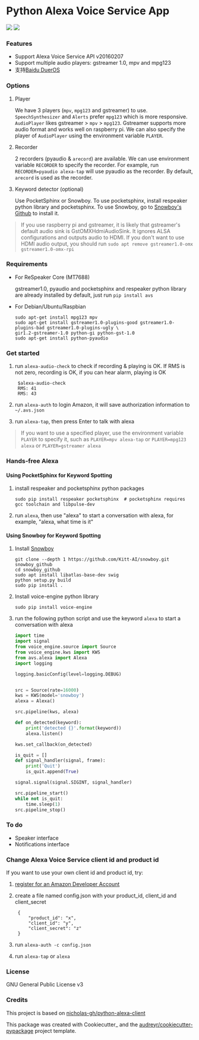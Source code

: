 Python Alexa Voice Service App
==============================

[![](https://img.shields.io/pypi/v/avs.svg)](https://pypi.python.org/pypi/avs)
[![](https://img.shields.io/travis/respeaker/avs.svg)](https://travis-ci.org/respeaker/avs)

### Features
* Support Alexa Voice Service API v20160207
* Support multiple audio players: gstreamer 1.0, mpv and mpg123
* 支持[Baidu DuerOS](https://github.com/respeaker/avs/wiki/%E4%BD%BF%E7%94%A8DuerOS%E7%9A%84AVS%E5%85%BC%E5%AE%B9%E6%9C%8D%E5%8A%A1)


### Options

1. Player

    We have 3 players (`mpv`, `mpg123` and gstreamer) to use.
    `SpeechSynthesizer` and `Alerts` prefer `mpg123` which is more responsive.
    `AudioPlayer` likes gstreamer > `mpv` > `mpg123`. Gstreamer supports more audio format and works well on raspberry pi. We can also specify the player of `AudioPlayer` using the environment variable `PLAYER`.

2. Recorder

    2 recorders (pyaudio & `arecord`) are available. We can use environment variable `RECORDER` to specify the recorder. For example, run `RECORDER=pyaudio alexa-tap` will use pyaudio as the recorder. By default, `arecord` is used as the recorder.

3. Keyword detector (optional)

    Use PocketSphinx or Snowboy. To use pocketsphinx, install respeaker python library and pocketsphinx.
    To use Snowboy, go to [Snowboy's Github](https://github.com/Kitt-AI/snowboy) to install it.

>If you use raspberry pi and gstreamer, it is likely that gstreamer's default audio sink is GstOMXHdmiAudioSink. It ignores ALSA configurations and outputs audio to HDMI. If you don't want to use HDMI audio output, you should run `sudo apt remove gstreamer1.0-omx gstreamer1.0-omx-rpi`

### Requirements
* For ReSpeaker Core (MT7688)

  gstreamer1.0, pyaudio and pocketsphinx and respeaker python library are already installed by default, just run `pip install avs`

* For Debian/Ubuntu/Raspbian

      sudo apt-get install mpg123 mpv
      sudo apt-get install gstreamer1.0-plugins-good gstreamer1.0-plugins-bad gstreamer1.0-plugins-ugly \
      gir1.2-gstreamer-1.0 python-gi python-gst-1.0
      sudo apt-get install python-pyaudio

### Get started

1. run `alexa-audio-check` to check if recording & playing is OK. If RMS is not zero, recording is OK, if you can hear alarm, playing is OK

        $alexa-audio-check
        RMS: 41
        RMS: 43

2. run `alexa-auth` to login Amazon, it will save authorization information to `~/.avs.json`
3. run `alexa-tap`, then press Enter to talk with alexa

>If you want to use a specified player, use the environment variable `PLAYER` to specify it, such as `PLAYER=mpv alexa-tap` or `PLAYER=mpg123 alexa` or `PLAYER=gstreamer alexa`

### Hands-free Alexa
#### Using PocketSphinx for Keyword Spotting
1. install respeaker and pocketsphinx python packages

    `sudo pip install respeaker pocketsphinx  # pocketsphinx requires gcc toolchain and libpulse-dev`

2. run `alexa`, then use "alexa" to start a conversation with alexa, for example, "alexa, what time is it"

#### Using Snowboy for Keyword Spotting
1. Install [Snowboy](https://github.com/Kitt-AI/snowboy)

    ```
    git clone --depth 1 https://github.com/Kitt-AI/snowboy.git snowboy_github
    cd snowboy_github
    sudo apt install libatlas-base-dev swig
    python setup.py build
    sudo pip install .
    ```
2. Install voice-engine python library

    `sudo pip install voice-engine`

3. run the following python script and use the keyword `alexa` to start a conversation with alexa

    ```python
    import time
    import signal
    from voice_engine.source import Source
    from voice_engine.kws import KWS
    from avs.alexa import Alexa
    import logging

    logging.basicConfig(level=logging.DEBUG)


    src = Source(rate=16000)
    kws = KWS(model='snowboy')
    alexa = Alexa()

    src.pipeline(kws, alexa)

    def on_detected(keyword):
        print('detected {}'.format(keyword))
        alexa.listen()

    kws.set_callback(on_detected)

    is_quit = []
    def signal_handler(signal, frame):
        print('Quit')
        is_quit.append(True)

    signal.signal(signal.SIGINT, signal_handler)

    src.pipeline_start()
    while not is_quit:
        time.sleep(1)
    src.pipeline_stop()
    ```

### To do
* Speaker interface
* Notifications interface

### Change Alexa Voice Service client id and product id
If you want to use your own  client id and product id, try:

1. [register for an Amazon Developer Account](https://github.com/alexa/alexa-avs-raspberry-pi#61---register-your-product-and-create-a-security-profile)

2. create a file named config.json with your product_id, client_id and client_secret

        {
            "product_id": "x",
            "client_id": "y",
            "client_secret": "z"
        }

3. run `alexa-auth -c config.json`

4. run `alexa-tap` or `alexa`

### License
GNU General Public License v3


### Credits
This project is based on [nicholas-gh/python-alexa-client](https://github.com/nicholas-gh/python-alexa-client)

This package was created with Cookiecutter_ and the [audreyr/cookiecutter-pypackage](https://github.com/audreyr/cookiecutter-pypackage) project template.
